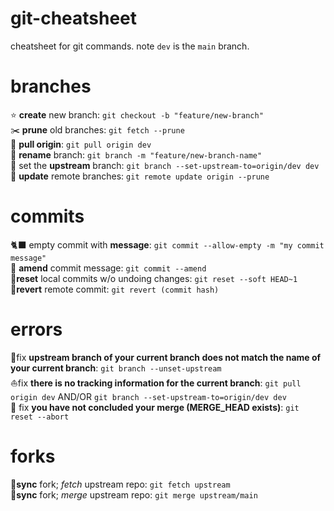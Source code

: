 # git-cheatsheet
cheatsheet for git commands. note `dev` is the `main` branch.

# branches
:star: **create** new branch: `git checkout -b "feature/new-branch"`  
:scissors: **prune** old branches: `git fetch --prune`  
🥇 **pull origin**: `git pull origin dev`  
📝 **rename** branch: `git branch -m "feature/new-branch-name"`  
🍥 set the **upstream** branch: `git branch --set-upstream-to=origin/dev dev`  
🤖 **update** remote branches: `git remote update origin --prune`

# commits
🐈‍⬛ empty commit with **message**: `git commit --allow-empty -m "my commit message"`  
:bug: **amend** commit message: `git commit --amend`  
🌭**reset** local commits w/o undoing changes: `git reset --soft HEAD~1`  
🌵**revert** remote commit: `git revert (commit hash)`

# errors
🌊fix **upstream branch of your current branch does not match the name of your current branch**: `git branch --unset-upstream`  
⛵fix **there is no tracking information for the current branch**: `git pull origin dev` AND/OR `git branch --set-upstream-to=origin/dev dev`  
:hammer: fix **you have not concluded your merge (MERGE_HEAD exists)**: `git reset --abort`  

# forks
🐶**sync** fork; _fetch_ upstream repo: `git fetch upstream`   
🍴**sync** fork; _merge_ upstream repo: `git merge upstream/main`

